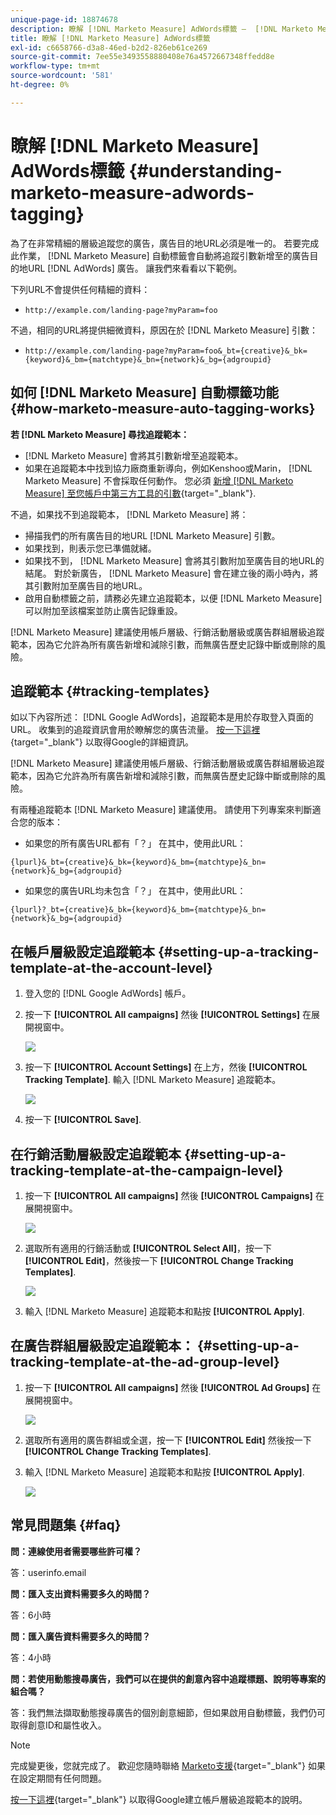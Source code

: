 ```yaml
---
unique-page-id: 18874678
description: 瞭解 [!DNL Marketo Measure] AdWords標籤 —  [!DNL Marketo Measure]  — 產品檔案
title: 瞭解 [!DNL Marketo Measure] AdWords標籤
exl-id: c6658766-d3a8-46ed-b2d2-826eb61ce269
source-git-commit: 7ee55e3493558880408e76a4572667348ffedd8e
workflow-type: tm+mt
source-wordcount: '581'
ht-degree: 0%

---
```


# 瞭解 [!DNL Marketo Measure] AdWords標籤 {#understanding-marketo-measure-adwords-tagging}

為了在非常精細的層級追蹤您的廣告，廣告目的地URL必須是唯一的。 若要完成此作業， [!DNL Marketo Measure] 自動標籤會自動將追蹤引數新增至的廣告目的地URL [!DNL AdWords] 廣告。 讓我們來看看以下範例。

下列URL不會提供任何精細的資料：

* `http://example.com/landing-page?myParam=foo`

不過，相同的URL將提供細微資料，原因在於 [!DNL Marketo Measure] 引數：

* `http://example.com/landing-page?myParam=foo&_bt={creative}&_bk={keyword}&_bm={matchtype}&_bn={network}&_bg={adgroupid}`

## 如何 [!DNL Marketo Measure] 自動標籤功能 {#how-marketo-measure-auto-tagging-works}

**若 [!DNL Marketo Measure] 尋找追蹤範本：**

* [!DNL Marketo Measure] 會將其引數新增至追蹤範本。
* 如果在追蹤範本中找到協力廠商重新導向，例如Kenshoo或Marin， [!DNL Marketo Measure] 不會採取任何動作。 您必須 [新增 [!DNL Marketo Measure] 至您帳戶中第三方工具的引數](/help/api-connections/utilizing-marketo-measures-api-connections/how-bid-management-tools-affect-marketo-measure.md){target="_blank"}.

不過，如果找不到追蹤範本， [!DNL Marketo Measure] 將：

* 掃描我們的所有廣告目的地URL [!DNL Marketo Measure] 引數。
* 如果找到，則表示您已準備就緒。
* 如果找不到， [!DNL Marketo Measure] 會將其引數附加至廣告目的地URL的結尾。 對於新廣告， [!DNL Marketo Measure] 會在建立後的兩小時內，將其引數附加至廣告目的地URL。
* 啟用自動標籤之前，請務必先建立追蹤範本，以便 [!DNL Marketo Measure] 可以附加至該檔案並防止廣告記錄重設。

[!DNL Marketo Measure] 建議使用帳戶層級、行銷活動層級或廣告群組層級追蹤範本，因為它允許為所有廣告新增和減除引數，而無廣告歷史記錄中斷或刪除的風險。

## 追蹤範本 {#tracking-templates}

如以下內容所述： [!DNL Google AdWords]，追蹤範本是用於存取登入頁面的URL。 收集到的追蹤資訊會用於瞭解您的廣告流量。 [按一下這裡](https://support.google.com/adwords/answer/7197008?hl=en){target="_blank"} 以取得Google的詳細資訊。

[!DNL Marketo Measure] 建議使用帳戶層級、行銷活動層級或廣告群組層級追蹤範本，因為它允許為所有廣告新增和減除引數，而無廣告歷史記錄中斷或刪除的風險。

有兩種追蹤範本 [!DNL Marketo Measure] 建議使用。 請使用下列專案來判斷適合您的版本：

* 如果您的所有廣告URL都有「？」 在其中，使用此URL：

`{lpurl}&_bt={creative}&_bk={keyword}&_bm={matchtype}&_bn={network}&_bg={adgroupid}`

* 如果您的廣告URL均未包含「？」 在其中，使用此URL：

`{lpurl}?_bt={creative}&_bk={keyword}&_bm={matchtype}&_bn={network}&_bg={adgroupid}`

## 在帳戶層級設定追蹤範本 {#setting-up-a-tracking-template-at-the-account-level}

1. 登入您的 [!DNL Google AdWords] 帳戶。

1. 按一下 **[!UICONTROL All campaigns]** 然後 **[!UICONTROL Settings]** 在展開視窗中。

   ![](assets/1.png)

1. 按一下 **[!UICONTROL Account Settings]** 在上方，然後 **[!UICONTROL Tracking Template]**. 輸入 [!DNL Marketo Measure] 追蹤範本。

   ![](assets/2-1.png)

1. 按一下 **[!UICONTROL Save]**.

## 在行銷活動層級設定追蹤範本 {#setting-up-a-tracking-template-at-the-campaign-level}

1. 按一下 **[!UICONTROL All campaigns]** 然後 **[!UICONTROL Campaigns]** 在展開視窗中。

   ![](assets/3.png)

1. 選取所有適用的行銷活動或 **[!UICONTROL Select All]**，按一下 **[!UICONTROL Edit]**，然後按一下 **[!UICONTROL Change Tracking Templates]**.

   ![](assets/4-1.png)

1. 輸入 [!DNL Marketo Measure] 追蹤範本和點按 **[!UICONTROL Apply]**.

## 在廣告群組層級設定追蹤範本： {#setting-up-a-tracking-template-at-the-ad-group-level}

1. 按一下 **[!UICONTROL All campaigns]** 然後 **[!UICONTROL Ad Groups]** 在展開視窗中。

   ![](assets/5-1.png)

1. 選取所有適用的廣告群組或全選，按一下 **[!UICONTROL Edit]** 然後按一下 **[!UICONTROL Change Tracking Templates]**.

1. 輸入 [!DNL Marketo Measure] 追蹤範本和點按 **[!UICONTROL Apply]**.

   ![](assets/6-1.png)

## 常見問題集 {#faq}

**問：連線使用者需要哪些許可權？**

答：userinfo.email

**問：匯入支出資料需要多久的時間？**

答：6小時

**問：匯入廣告資料需要多久的時間？**

答：4小時

**問：若使用動態搜尋廣告，我們可以在提供的創意內容中追蹤標題、說明等專案的組合嗎？**

答：我們無法擷取動態搜尋廣告的個別創意細節，但如果啟用自動標籤，我們仍可取得創意ID和屬性收入。

>[!NOTE]
>
>完成變更後，您就完成了。 歡迎您隨時聯絡 [Marketo支援](https://nation.marketo.com/t5/support/ct-p/Support){target="_blank"} 如果在設定期間有任何問題。

[按一下這裡](https://support.google.com/adwords/answer/6076199?hl=en#tracking){target="_blank"} 以取得Google建立帳戶層級追蹤範本的說明。
